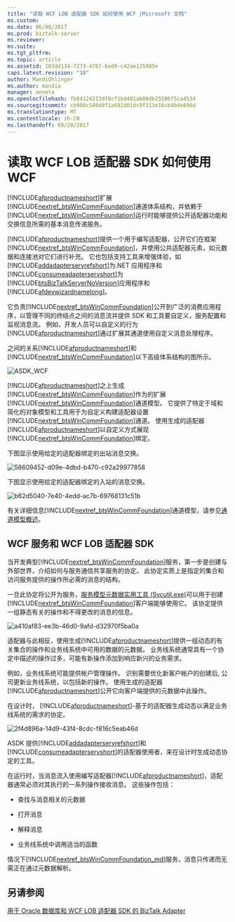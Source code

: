 ```yaml
---
title: "读取 WCF LOB 适配器 SDK 如何使用 WCF |Microsoft 文档"
ms.custom: 
ms.date: 06/08/2017
ms.prod: biztalk-server
ms.reviewer: 
ms.suite: 
ms.tgt_pltfrm: 
ms.topic: article
ms.assetid: 183dd134-7273-4767-bad0-c42ae125985e
caps.latest.revision: "18"
author: MandiOhlinger
ms.author: mandia
manager: anneta
ms.openlocfilehash: fb84124213df8cf1bd401ab80db25586f5ca4534
ms.sourcegitcommit: cb908c540d8f1a692d01dc8f313e16cb4b4e696d
ms.translationtype: MT
ms.contentlocale: zh-CN
ms.lasthandoff: 09/20/2017
---
```

# <a name="read-how-wcf-is-used-by-the-wcf-lob-adapter-sdk"></a>读取 WCF LOB 适配器 SDK 如何使用 WCF
[!INCLUDE[afproductnameshort](../../includes/afproductnameshort-md.md)]扩展[!INCLUDE[nextref_btsWinCommFoundation](../../includes/nextref-btswincommfoundation-md.md)]通道体系结构，并依赖于[!INCLUDE[nextref_btsWinCommFoundation](../../includes/nextref-btswincommfoundation-md.md)]运行时能够提供公开适配器功能和交换信息所需的基本消息传递服务。 
  
 [!INCLUDE[afproductnameshort](../../includes/afproductnameshort-md.md)]提供一个用于编写适配器，公开它们在框架[!INCLUDE[nextref_btsWinCommFoundation](../../includes/nextref-btswincommfoundation-md.md)]，并使用公共适配器元素，如元数据和连接池对它们进行补充。 它也包括支持工具来增强体验，如[!INCLUDE[addadapterservrefshort](../../includes/addadapterservrefshort-md.md)]为.NET 应用程序和[!INCLUDE[consumeadapterservshort](../../includes/consumeadapterservshort-md.md)]为[!INCLUDE[btsBizTalkServerNoVersion](../../includes/btsbiztalkservernoversion-md.md)]应用程序和[!INCLUDE[afdevwizardnamelong](../../includes/afdevwizardnamelong-md.md)]。  
  
 它负责[!INCLUDE[nextref_btsWinCommFoundation](../../includes/nextref-btswincommfoundation-md.md)]公开到广泛的消费应用程序，以管理不同的终结点之间的消息流并提供 SDK 和工具要自定义，服务配置和监视消息流。 例如，开发人员可以自定义的行为[!INCLUDE[afproductnameshort](../../includes/afproductnameshort-md.md)]通过扩展其通道使用自定义消息处理程序。  
  
 之间的关系[!INCLUDE[afproductnameshort](../../includes/afproductnameshort-md.md)]和[!INCLUDE[nextref_btsWinCommFoundation](../../includes/nextref-btswincommfoundation-md.md)]以下高级体系结构的图所示。  
  
 ![](../../adapters-and-accelerators/wcf-lob-adapter-sdk/media/asdk-wcf.gif "ASDK_WCF")  
  
 [!INCLUDE[afproductnameshort](../../includes/afproductnameshort-md.md)]之上生成[!INCLUDE[nextref_btsWinCommFoundation](../../includes/nextref-btswincommfoundation-md.md)]作为的扩展[!INCLUDE[nextref_btsWinCommFoundation](../../includes/nextref-btswincommfoundation-md.md)]通道模型。 它提供了特定于域和简化的对象模型和工具用于为自定义构建适配器设置[!INCLUDE[nextref_btsWinCommFoundation](../../includes/nextref-btswincommfoundation-md.md)]通道。 使用生成的适配器[!INCLUDE[afproductnameshort](../../includes/afproductnameshort-md.md)]以自定义方式展现[!INCLUDE[nextref_btsWinCommFoundation](../../includes/nextref-btswincommfoundation-md.md)]绑定。  
  
 下图显示使用给定的适配器绑定的出站消息交换。  
  
 ![](../../adapters-and-accelerators/wcf-lob-adapter-sdk/media/58609452-d09e-4dbd-b470-c92a29977858.gif "58609452-d09e-4dbd-b470-c92a29977858")  
  
 下图显示使用给定的适配器绑定的入站的消息交换。  
  
 ![](../../adapters-and-accelerators/wcf-lob-adapter-sdk/media/b62d5040-7e40-4edd-ac7b-69768131c51b.gif "b62d5040-7e40-4edd-ac7b-69768131c51b")  
  
 有关详细信息[!INCLUDE[nextref_btsWinCommFoundation](../../includes/nextref-btswincommfoundation-md.md)]通道模型，请参见[通道模型概述](https://msdn.microsoft.com/library/ms729840.aspx)。  
  
## <a name="wcf-services-and-the-wcf-lob-adapter-sdk"></a>WCF 服务和 WCF LOB 适配器 SDK  
 当开发典型[!INCLUDE[nextref_btsWinCommFoundation](../../includes/nextref-btswincommfoundation-md.md)]服务，第一步是创建与外部世界，介绍如何与服务通信共享服务的协定。 此协定实质上是指定的集合和访问服务提供的操作所必需的消息的结构。  
  
 一旦此协定将公开为服务，[服务模型元数据实用工具 (Svcutil.exe)](https://msdn.microsoft.com/library/aa347733.aspx)可以用于创建[!INCLUDE[nextref_btsWinCommFoundation](../../includes/nextref-btswincommfoundation-md.md)]客户端能够使用它。 该协定提供一组静态有关的操作和不得更改的消息的信息。 
  
 ![](../../adapters-and-accelerators/wcf-lob-adapter-sdk/media/a410af83-ee3b-46d0-9afd-d32970f5ba0a.gif "a410af83-ee3b-46d0-9afd-d32970f5ba0a")  
  
 适配器与此相反，使用生成[!INCLUDE[afproductnameshort](../../includes/afproductnameshort-md.md)]提供一组动态的有关集合的操作和业务线系统中可用的数据的元数据。 业务线系统通常具有一个协定中描述的操作过多，可能有新操作添加到响应新兴的业务需求。  
  
 例如，业务线系统可能提供帐户管理操作。 识别需要优化新客户帐户的创建后, 公司更新业务线系统，以包括新的操作。 使用生成的适配器[!INCLUDE[afproductnameshort](../../includes/afproductnameshort-md.md)]公开它向客户端提供的元数据中此操作。  
  
 在设计时， [!INCLUDE[afproductnameshort](../../includes/afproductnameshort-md.md)]-基于的适配器生成动态以满足业务线系统的需求的协定。  
  
 ![](../../adapters-and-accelerators/wcf-lob-adapter-sdk/media/2f4d896a-14d9-43f4-8cdc-f816c5eab46d.gif "2f4d896a-14d9-43f4-8cdc-f816c5eab46d")  
  
 ASDK 提供[!INCLUDE[addadapterservrefshort](../../includes/addadapterservrefshort-md.md)]和[!INCLUDE[consumeadapterservshort](../../includes/consumeadapterservshort-md.md)]的适配器使用者，来在设计时生成动态协定的工具。  
  
 在运行时，当消息流入使用编写适配器[!INCLUDE[afproductnameshort](../../includes/afproductnameshort-md.md)]，适配器通常必须对其执行的一系列操作接收消息。 这些操作包括：  
  
-   查找与消息相关的元数据  
  
-   打开消息  
  
-   解释消息  
  
-   业务线系统中调用适当的函数  
  
 情况下[!INCLUDE[nextref_btsWinCommFoundation_md](../../includes/nextref-btswincommfoundation-md.md)]服务，消息只传递而无需正在通过元数据解析。  
  
## <a name="see-also"></a>另请参阅  
 [用于 Oracle 数据库和 WCF LOB 适配器 SDK 的 BizTalk Adapter](../adapter-oracle-database/architecture-overview-of-the-biztalk-adapter-for-oracle-database.md)